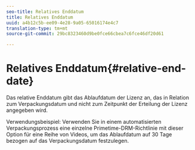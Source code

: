 ```yaml
---
seo-title: Relatives Enddatum
title: Relatives Enddatum
uuid: a4b12c5b-ee09-4e28-9a05-65016174e4c7
translation-type: tm+mt
source-git-commit: 29bc8323460d9be0fce66cbea7c6fce46df20d61

---
```



# Relatives Enddatum{#relative-end-date}

Das relative Enddatum gibt das Ablaufdatum der Lizenz an, das in Relation zum Verpackungsdatum und nicht zum Zeitpunkt der Erteilung der Lizenz angegeben wird.

Verwendungsbeispiel: Verwenden Sie in einem automatisierten Verpackungsprozess eine einzelne Primetime-DRM-Richtlinie mit dieser Option für eine Reihe von Videos, um das Ablaufdatum auf 30 Tage bezogen auf das Verpackungsdatum festzulegen.

